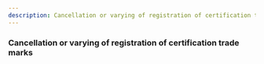 ```yaml
---
description: Cancellation or varying of registration of certification trade marks
---
```


### Cancellation or varying of registration of certification trade marks

